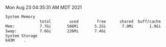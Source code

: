 Mon Aug 23 04:35:31 AM MDT 2021
```bash
System Memory
               total        used        free      shared  buff/cache   available
Mem:           7.7Gi       586Mi       5.2Gi       7.0Mi       1.9Gi       6.8Gi
Swap:          7.6Gi       226Mi       7.4Gi
System Storage
643M	.
```
```bash
